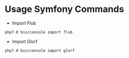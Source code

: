 # Usage Symfony Commands

- Import Flub
```
php7.0 bin/console import flub
```
- Import Glorf
```
php7.0 bin/console import glorf
```